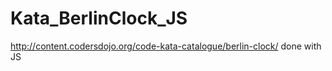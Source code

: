Kata_BerlinClock_JS
===================

http://content.codersdojo.org/code-kata-catalogue/berlin-clock/ done with JS
